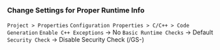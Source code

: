 ### Change Settings for Proper Runtime Info
`Project > Properties`
`Configuration Properties > C/C++ > Code Generation`
`Enable C++ Exceptions` -> No
`Basic Runtime Checks` -> Default
`Security Check` -> Disable Security Check (/GS-)

